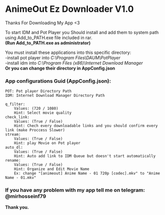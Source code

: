 # AnimeOut Ez Downloader V1.0
Thanks For Downloading My App <3

To start IDM and Pot Player you Should install and add them to system path using Add_to_PATH.exe file included in rar.<br>
**(Run Add_to_PATH.exe as administrator)**

You must install these applications into this specific directory:<br>
	-install pot player into *C:\Program Files\DAUM\PotPlayer*<br>
	-install idm into *C:\Program Files (x86)\Internet Download Manager*<br>
**Or you can change their directory in AppConfig.json**<br>

### App configurations Guid (AppConfig.json):
	POT: Pot player Directory Path
	IDM: Internet Download Manager Directory Path

	q_filter:
		Values: (720 / 1080)
		Hint: Select movie quality
	check_link:
		Values: (True / False)
		Hint: Chech every downloadable links and you should confirm every link (make Proccess Slower)
	stream:
		Values: (True / False)
		Hint: play Movie on Pot player
	auto_dl:
		Values: (True / False)
		Hint: Auto add link to IDM Queue but doesn't start automatically
	rename:
		Values: (True / False)
		Hint: Organize and Edit Movie Name
		Ex: change "[animeout] Anime Name - 01 720p [codec].mkv" to "Anime Name - 01.mkv"

### If you have any problem with my app tell me on telegram: @mirhosseinf79
**Thank you.**
